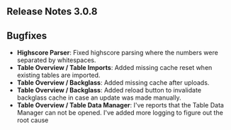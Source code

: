 ## Release Notes 3.0.8

## Bugfixes

- **Highscore Parser**: Fixed highscore parsing where the numbers were separated by whitespaces.
- **Table Overview / Table Imports**: Added missing cache reset when existing tables are imported.
- **Table Overview / Backglass**: Added missing cache after uploads.
- **Table Overview / Backglass**: Added reload button to invalidate backglass cache in case an update was made manually.
- **Table Overview / Table Data Manager**: I've reports that the Table Data Manager can not be opened. I've added more logging to figure out the root cause